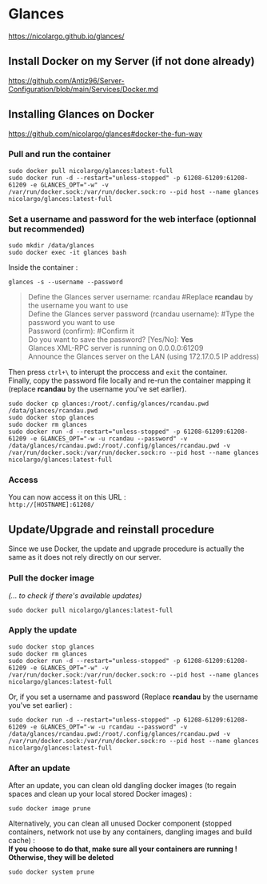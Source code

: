 # Glances

https://nicolargo.github.io/glances/

## Install Docker on my Server (if not done already)

https://github.com/Antiz96/Server-Configuration/blob/main/Services/Docker.md

## Installing Glances on Docker

https://github.com/nicolargo/glances#docker-the-fun-way

### Pull and run the container

```
sudo docker pull nicolargo/glances:latest-full 
sudo docker run -d --restart="unless-stopped" -p 61208-61209:61208-61209 -e GLANCES_OPT="-w" -v /var/run/docker.sock:/var/run/docker.sock:ro --pid host --name glances nicolargo/glances:latest-full
```

### Set a username and password for the web interface (optionnal but recommended)

```
sudo mkdir /data/glances
sudo docker exec -it glances bash
```

Inside the container :  

```
glances -s --username --password
```
> Define the Glances server username: rcandau #Replace **rcandau** by the username you want to use  
> Define the Glances server password (rcandau username): #Type the password you want to use   
> Password (confirm): #Confirm it  
> Do you want to save the password? [Yes/No]: **Yes**  
> Glances XML-RPC server is running on 0.0.0.0:61209  
> Announce the Glances server on the LAN (using 172.17.0.5 IP address)  
  
Then press `ctrl+\` to interupt the proccess and `exit` the container.    
Finally, copy the password file locally and re-run the container mapping it (replace **rcandau** by the username you've set earlier).    

```
sudo docker cp glances:/root/.config/glances/rcandau.pwd /data/glances/rcandau.pwd
sudo docker stop glances
sudo docker rm glances
sudo docker run -d --restart="unless-stopped" -p 61208-61209:61208-61209 -e GLANCES_OPT="-w -u rcandau --password" -v /data/glances/rcandau.pwd:/root/.config/glances/rcandau.pwd -v /var/run/docker.sock:/var/run/docker.sock:ro --pid host --name glances nicolargo/glances:latest-full
```

### Access

You can now access it on this URL :  
`http://[HOSTNAME]:61208/` 

## Update/Upgrade and reinstall procedure

Since we use Docker, the update and upgrade procedure is actually the same as it does not rely directly on our server.  

### Pull the docker image 

*(... to check if there's available updates)*  

```
sudo docker pull nicolargo/glances:latest-full
```

### Apply the update

```
sudo docker stop glances
sudo docker rm glances
sudo docker run -d --restart="unless-stopped" -p 61208-61209:61208-61209 -e GLANCES_OPT="-w" -v /var/run/docker.sock:/var/run/docker.sock:ro --pid host --name glances nicolargo/glances:latest-full
```

Or, if you set a username and password (Replace **rcandau** by the username you've set earlier) :

```
sudo docker run -d --restart="unless-stopped" -p 61208-61209:61208-61209 -e GLANCES_OPT="-w -u rcandau --password" -v /data/glances/rcandau.pwd:/root/.config/glances/rcandau.pwd -v /var/run/docker.sock:/var/run/docker.sock:ro --pid host --name glances nicolargo/glances:latest-full
```

### After an update 

After an update, you can clean old dangling docker images (to regain spaces and clean up your local stored Docker images) :  

```
sudo docker image prune
```

Alternatively, you can clean all unused Docker component (stopped containers, network not use by any containers, dangling images and build cache) :  
**If you choose to do that, make sure all your containers are running ! Otherwise, they will be deleted**

```
sudo docker system prune
```
